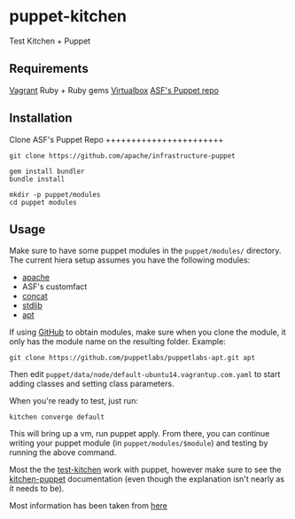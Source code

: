 puppet-kitchen
==============

Test Kitchen + Puppet

Requirements
------------

[Vagrant](https://www.vagrantup.com/)
Ruby + Ruby gems
[Virtualbox](https://www.virtualbox.org/)
[ASF's Puppet repo](https://github.com/apache/infrastructure-puppet/)



Installation
------------

Clone ASF's Puppet Repo
+++++++++++++++++++++++

```
git clone https://github.com/apache/infrastructure-puppet
```

```
gem install bundler
bundle install

mkdir -p puppet/modules
cd puppet modules
```

Usage
-----

Make sure to have some puppet modules in the ``puppet/modules/`` directory.
The current hiera setup assumes you have the following modules:

+ [apache](https://github.com/puppetlabs/puppetlabs-apache) 
+ ASF's customfact
+ [concat](https://github.com/puppetlabs/puppetlabs-concat)
+ [stdlib](https://github.com/puppetlabs/puppetlabs-stdlib)
+ [apt](https://github.com/puppetlabs/puppetlabs-apt)

If using [GitHub](https://github.com/) to obtain modules, make sure when you clone the module, it only has the module name on the resulting folder.
Example:

```
git clone https://github.com/puppetlabs/puppetlabs-apt.git apt
```

Then edit ``puppet/data/node/default-ubuntu14.vagrantup.com.yaml`` to start adding classes and setting class parameters.

When you're ready to test, just run:

```
kitchen converge default
```

This will bring up a vm, run puppet apply. From there, you can continue writing your puppet module (in ```puppet/modules/$module```) and testing by running the above command.

Most the the [test-kitchen](https://github.com/test-kitchen/test-kitchen#usage)
work with puppet, however make sure to see
the [kitchen-puppet](https://github.com/neillturner/kitchen-puppet/blob/master/provisioner_options.md)
documentation (even though the explanation isn't nearly as it needs to be).


Most information has been taken from [here](http://ehaselwanter.com/en/blog/2014/05/08/using-test-kitchen-with-puppet/)

